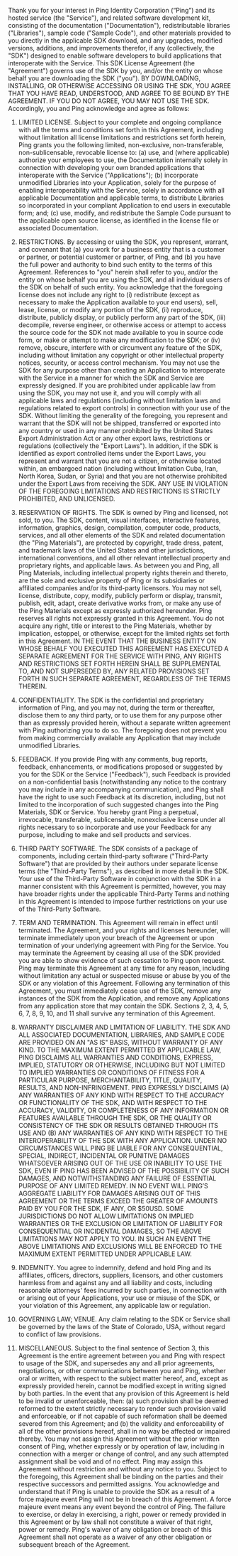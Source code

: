 Thank you for your interest in Ping Identity Corporation (“Ping”) and its hosted service (the "Service"), and related software development kit, consisting of the documentation ("Documentation"), redistributable libraries ("Libraries"), sample code ("Sample Code"), and other materials provided to you directly in the applicable SDK download, and any upgrades, modified versions, additions, and improvements therefor, if any (collectively, the "SDK") designed to enable software developers to build applications that interoperate with the Service. This SDK License Agreement (the "Agreement") governs use of the SDK by you, and/or the entity on whose behalf you are downloading the SDK ("you"). BY DOWNLOADING, INSTALLING, OR OTHERWISE ACCESSING OR USING THE SDK, YOU AGREE THAT YOU HAVE READ, UNDERSTOOD, AND AGREE TO BE BOUND BY THE AGREEMENT. IF YOU DO NOT AGREE, YOU MAY NOT USE THE SDK. Accordingly, you and Ping acknowledge and agree as follows:

1. LIMITED LICENSE. Subject to your complete and ongoing compliance with all the terms and conditions set forth in this Agreement, including without limitation all license limitations and restrictions set forth herein, Ping grants you the following limited, non-exclusive, non-transferable, non-sublicensable, revocable license to: (a) use, and (where applicable) authorize your employees to use, the Documentation internally solely in connection with developing your own branded applications that interoperate with the Service ("Applications"); (b) incorporate unmodified Libraries into your Application, solely for the purpose of enabling interoperability with the Service, solely in accordance with all applicable Documentation and applicable terms, to distribute Libraries so incorporated in your compliant Application to end users in executable form; and; (c) use, modify, and redistribute the Sample Code pursuant to the applicable open source license, as identified in the license file or associated Documentation.

2. RESTRICTIONS. By accessing or using the SDK, you represent, warrant, and covenant that (a) you work for a business entity that is a customer or partner, or potential customer or partner, of Ping, and (b) you have the full power and authority to bind such entity to the terms of this Agreement. References to "you" herein shall refer to you, and/or the entity on whose behalf you are using the SDK, and all individual users of the SDK on behalf of such entity. You acknowledge that the foregoing license does not include any right to (i) redistribute (except as necessary to make the Application available to your end users), sell, lease, license, or modify any portion of the SDK, (ii) reproduce, distribute, publicly display, or publicly perform any part of the SDK, (iii) decompile, reverse engineer, or otherwise access or attempt to access the source code for the SDK not made available to you in source code form, or make or attempt to make any modification to the SDK; or (iv) remove, obscure, interfere with or circumvent any feature of the SDK, including without limitation any copyright or other intellectual property notices, security, or access control mechanism. You may not use the SDK for any purpose other than creating an Application to interoperate with the Service in a manner for which the SDK and Service are expressly designed. If you are prohibited under applicable law from using the SDK, you may not use it, and you will comply with all applicable laws and regulations (including without limitation laws and regulations related to export controls) in connection with your use of the SDK. Without limiting the generality of the foregoing, you represent and warrant that the SDK will not be shipped, transferred or exported into any country or used in any manner prohibited by the United States Export Administration Act or any other export laws, restrictions or regulations (collectively the "Export Laws"). In addition, if the SDK is identified as export controlled items under the Export Laws, you represent and warrant that you are not a citizen, or otherwise located within, an embargoed nation (including without limitation Cuba, Iran, North Korea, Sudan, or Syria) and that you are not otherwise prohibited under the Export Laws from receiving the SDK. ANY USE IN VIOLATION OF THE FOREGOING LIMITATIONS AND RESTRICTIONS IS STRICTLY PROHIBITED, AND UNLICENSED.

3. RESERVATION OF RIGHTS. The SDK is owned by Ping and licensed, not sold, to you. The SDK, content, visual interfaces, interactive features, information, graphics, design, compilation, computer code, products, services, and all other elements of the SDK and related documentation (the "Ping Materials"), are protected by copyright, trade dress, patent, and trademark laws of the United States and other jurisdictions, international conventions, and all other relevant intellectual property and proprietary rights, and applicable laws. As between you and Ping, all Ping Materials, including intellectual property rights therein and thereto, are the sole and exclusive property of Ping or its subsidiaries or affiliated companies and/or its third-party licensors. You may not sell, license, distribute, copy, modify, publicly perform or display, transmit, publish, edit, adapt, create derivative works from, or make any use of the Ping Materials except as expressly authorized hereunder. Ping reserves all rights not expressly granted in this Agreement. You do not acquire any right, title or interest to the Ping Materials, whether by implication, estoppel, or otherwise, except for the limited rights set forth in this Agreement. IN THE EVENT THAT THE BUSINESS ENTITY ON WHOSE BEHALF YOU EXECUTED THIS AGREEMENT HAS EXECUTED A SEPARATE AGREEMENT FOR THE SERVICE WITH PING, ANY RIGHTS AND RESTRICTIONS SET FORTH HEREIN SHALL BE SUPPLEMENTAL TO, AND NOT SUPERSEDED BY, ANY RELATED PROVISIONS SET FORTH IN SUCH SEPARATE AGREEMENT, REGARDLESS OF THE TERMS THEREIN.

4. CONFIDENTIALITY. The SDK is the confidential and proprietary information of Ping, and you may not, during the term or thereafter, disclose them to any third party, or to use them for any purpose other than as expressly provided herein, without a separate written agreement with Ping authorizing you to do so. The foregoing does not prevent you from making commercially available any Application that may include unmodified Libraries.

5. FEEDBACK. If you provide Ping with any comments, bug reports, feedback, enhancements, or modifications proposed or suggested by you for the SDK or the Service ("Feedback"), such Feedback is provided on a non-confidential basis (notwithstanding any notice to the contrary you may include in any accompanying communication), and Ping shall have the right to use such Feedback at its discretion, including, but not limited to the incorporation of such suggested changes into the Ping Materials, SDK or Service. You hereby grant Ping a perpetual, irrevocable, transferable, sublicensable, nonexclusive license under all rights necessary to so incorporate and use your Feedback for any purpose, including to make and sell products and services.

6. THIRD PARTY SOFTWARE. The SDK consists of a package of components, including certain third-party software ("Third-Party Software") that are provided by their authors under separate license terms (the "Third-Party Terms"), as described in more detail in the SDK. Your use of the Third-Party Software in conjunction with the SDK in a manner consistent with this Agreement is permitted, however, you may have broader rights under the applicable Third-Party Terms and nothing in this Agreement is intended to impose further restrictions on your use of the Third-Party Software.

7. TERM AND TERMINATION. This Agreement will remain in effect until terminated. The Agreement, and your rights and licenses hereunder, will terminate immediately upon your breach of the Agreement or upon termination of your underlying agreement with Ping for the Service. You may terminate the Agreement by ceasing all use of the SDK provided you are able to show evidence of such cessation to Ping upon request. Ping may terminate this Agreement at any time for any reason, including without limitation any actual or suspected misuse or abuse by you of the SDK or any violation of this Agreement. Following any termination of this Agreement, you must immediately cease use of the SDK, remove any instances of the SDK from the Application, and remove any Applications from any application store that may contain the SDK. Sections 2, 3, 4, 5, 6, 7, 8, 9, 10, and 11 shall survive any termination of this Agreement.

8. WARRANTY DISCLAIMER AND LIMITATION OF LIABILITY. THE SDK AND ALL ASSOCIATED DOCUMENTATION, LIBRARIES, AND SAMPLE CODE ARE PROVIDED ON AN "AS IS" BASIS, WITHOUT WARRANTY OF ANY KIND. TO THE MAXIMUM EXTENT PERMITTED BY APPLICABLE LAW, PING DISCLAIMS ALL WARRANTIES AND CONDITIONS, EXPRESS, IMPLIED, STATUTORY OR OTHERWISE, INCLUDING BUT NOT LIMITED TO IMPLIED WARRANTIES OR CONDITIONS OF FITNESS FOR A PARTICULAR PURPOSE, MERCHANTABILITY, TITLE, QUALITY, RESULTS, AND NON-INFRINGEMENT. PING EXPRESSLY DISCLAIMS (A) ANY WARRANTIES OF ANY KIND WITH RESPECT TO THE ACCURACY OR FUNCTIONALITY OF THE SDK, AND WITH RESPECT TO THE ACCURACY, VALIDITY, OR COMPLETENESS OF ANY INFORMATION OR FEATURES AVAILABLE THROUGH THE SDK, OR THE QUALITY OR CONSISTENCY OF THE SDK OR RESULTS OBTAINED THROUGH ITS USE AND (B) ANY WARRANTIES OF ANY KIND WITH RESPECT TO THE INTEROPERABILITY OF THE SDK WITH ANY APPLICATION. UNDER NO CIRCUMSTANCES WILL PING BE LIABLE FOR ANY CONSEQUENTIAL, SPECIAL, INDIRECT, INCIDENTAL OR PUNITIVE DAMAGES WHATSOEVER ARISING OUT OF THE USE OR INABILITY TO USE THE SDK, EVEN IF PING HAS BEEN ADVISED OF THE POSSIBILITY OF SUCH DAMAGES, AND NOTWITHSTANDING ANY FAILURE OF ESSENTIAL PURPOSE OF ANY LIMITED REMEDY. IN NO EVENT WILL PING’S AGGREGATE LIABILITY FOR DAMAGES ARISING OUT OF THIS AGREEMENT OR THE TERMS EXCEED THE GREATER OF AMOUNTS PAID BY YOU FOR THE SDK, IF ANY, OR $50USD. SOME JURISDICTIONS DO NOT ALLOW LIMITATIONS ON IMPLIED WARRANTIES OR THE EXCLUSION OR LIMITATION OF LIABILITY FOR CONSEQUENTIAL OR INCIDENTAL DAMAGES, SO THE ABOVE LIMITATIONS MAY NOT APPLY TO YOU. IN SUCH AN EVENT THE ABOVE LIMITATIONS AND EXCLUSIONS WILL BE ENFORCED TO THE MAXIMUM EXTENT PERMITTED UNDER APPLICABLE LAW.

9. INDEMNITY. You agree to indemnify, defend and hold Ping and its affiliates, officers, directors, suppliers, licensors, and other customers harmless from and against any and all liability and costs, including reasonable attorneys' fees incurred by such parties, in connection with or arising out of your Applications, your use or misuse of the SDK, or your violation of this Agreement, any applicable law or regulation.

10. GOVERNING LAW; VENUE. Any claim relating to the SDK or Service shall be governed by the laws of the State of Colorado, USA, without regard to conflict of law provisions.

11. MISCELLANEOUS. Subject to the final sentence of Section 3, this Agreement is the entire agreement between you and Ping with respect to usage of the SDK, and supersedes any and all prior agreements, negotiations, or other communications between you and Ping, whether oral or written, with respect to the subject matter hereof, and, except as expressly provided herein, cannot be modified except in writing signed by both parties. In the event that any provision of this Agreement is held to be invalid or unenforceable, then: (a) such provision shall be deemed reformed to the extent strictly necessary to render such provision valid and enforceable, or if not capable of such reformation shall be deemed severed from this Agreement; and (b) the validity and enforceability of all of the other provisions hereof, shall in no way be affected or impaired thereby. You may not assign this Agreement without the prior written consent of Ping, whether expressly or by operation of law, including in connection with a merger or change of control, and any such attempted assignment shall be void and of no effect. Ping may assign this Agreement without restriction and without any notice to you. Subject to the foregoing, this Agreement shall be binding on the parties and their respective successors and permitted assigns. You acknowledge and understand that if Ping is unable to provide the SDK as a result of a force majeure event Ping will not be in breach of this Agreement. A force majeure event means any event beyond the control of Ping. The failure to exercise, or delay in exercising, a right, power or remedy provided in this Agreement or by law shall not constitute a waiver of that right, power or remedy. Ping's waiver of any obligation or breach of this Agreement shall not operate as a waiver of any other obligation or subsequent breach of the Agreement.
